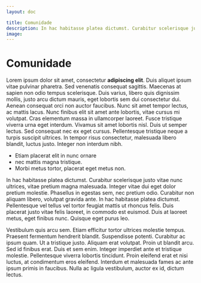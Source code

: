 ```yaml
---
layout: doc

title: Comunidade
description: In hac habitasse platea dictumst. Curabitur scelerisque justo vitae nunc ultrices.
image: 
---
```


# Comunidade

Lorem ipsum dolor sit amet, consectetur **adipiscing elit**. Duis aliquet ipsum vitae pulvinar pharetra. Sed venenatis consequat sagittis. Maecenas at sapien non odio tempus scelerisque. Duis varius, libero quis dignissim mollis, justo arcu dictum mauris, eget lobortis sem dui consectetur dui. Aenean consequat orci non auctor faucibus. Nunc sit amet tempor lectus, ac mattis lacus. Nunc finibus elit sit amet ante lobortis, vitae cursus mi volutpat. Cras elementum massa in ullamcorper laoreet. Fusce tristique viverra urna eget interdum. Vivamus sit amet lobortis nisl. Duis ut semper lectus. Sed consequat nec ex eget cursus. Pellentesque tristique neque a turpis suscipit ultrices. In tempor risus consectetur, malesuada libero blandit, luctus justo. Integer non interdum nibh.

- Etiam placerat elit in nunc ornare
- nec mattis magna tristique. 
- Morbi metus tortor, placerat eget metus non. 

In hac habitasse platea dictumst. Curabitur scelerisque justo vitae nunc ultrices, vitae pretium magna malesuada. Integer vitae dui eget dolor pretium molestie. Phasellus in egestas sem, nec pretium odio. Curabitur non aliquam libero, volutpat gravida ante. In hac habitasse platea dictumst. Pellentesque vel tellus vel tortor feugiat mattis ut rhoncus felis. Duis placerat justo vitae felis laoreet, in commodo est euismod. Duis at laoreet metus, eget finibus nunc. Quisque eget purus leo.

Vestibulum quis arcu sem. Etiam efficitur tortor ultrices molestie tempus. Praesent fermentum hendrerit blandit. Suspendisse potenti. Curabitur ac ipsum quam. Ut a tristique justo. Aliquam erat volutpat. Proin ut blandit arcu. Sed id finibus erat. Duis et sem enim. Integer imperdiet ante et tristique molestie. Pellentesque viverra lobortis tincidunt. Proin eleifend erat et nisi luctus, at condimentum eros eleifend. Interdum et malesuada fames ac ante ipsum primis in faucibus. Nulla ac ligula vestibulum, auctor ex id, dictum lectus. 